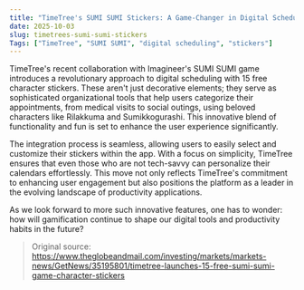 ```yaml
---
title: "TimeTree's SUMI SUMI Stickers: A Game-Changer in Digital Scheduling"
date: 2025-10-03
slug: timetrees-sumi-sumi-stickers
Tags: ["TimeTree", "SUMI SUMI", "digital scheduling", "stickers"]
---
```

TimeTree's recent collaboration with Imagineer's SUMI SUMI game introduces a revolutionary approach to digital scheduling with 15 free character stickers. These aren't just decorative elements; they serve as sophisticated organizational tools that help users categorize their appointments, from medical visits to social outings, using beloved characters like Rilakkuma and Sumikkogurashi. This innovative blend of functionality and fun is set to enhance the user experience significantly.

The integration process is seamless, allowing users to easily select and customize their stickers within the app. With a focus on simplicity, TimeTree ensures that even those who are not tech-savvy can personalize their calendars effortlessly. This move not only reflects TimeTree's commitment to enhancing user engagement but also positions the platform as a leader in the evolving landscape of productivity applications.

As we look forward to more such innovative features, one has to wonder: how will gamification continue to shape our digital tools and productivity habits in the future?
> Original source: https://www.theglobeandmail.com/investing/markets/markets-news/GetNews/35195801/timetree-launches-15-free-sumi-sumi-game-character-stickers